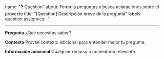 name: "❓ Question"
about: Formula preguntas o busca aclaraciones sobre el proyecto
title: "[Question] Descripción breve de la pregunta"
labels: question
assignees: ''

---

**Pregunta**
¿Qué necesitas saber?

**Contexto**
Provee contexto adicional para entender mejor tu pregunta.

**Información adicional**
Cualquier recurso o comentario relevante.
